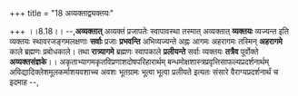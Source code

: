 +++
title = "18 अव्यक्ताद्व्यक्तयः"

+++
।।8.18।। --,**अव्यक्तात्** अव्यक्तं प्रजापतेः स्वापावस्था तस्मात्
अव्यक्तात् **व्यक्तयः** व्यज्यन्त इति व्यक्तयः स्थावरजङ्गमलक्षणाः
**सर्वाः** प्रजाः **प्रभवन्ति** अभिव्यज्यन्ते अह्नः आगमः अहरागमः तस्मिन्
**अहरागमे** काले ब्रह्मणः प्रबोधकाले। तथा **रात्र्यागमे** ब्रह्मणः
स्वापकाले **प्रलीयन्ते** सर्वाः व्यक्तयः **तत्रैव** पूर्वोक्ते
**अव्यक्तसंज्ञके**।। अकृताभ्यागमकृतविप्रणाशदोषपरिहारार्थम्
बन्धमोक्षशास्त्रप्रवृत्तिसाफल्यप्रदर्शनार्थम्
अविद्यादिक्लेशमूलकर्माशयवशाच्च अवशः भूतग्रामः भूत्वा भूत्वा प्रलीयते
इत्यतः संसारे वैराग्यप्रदर्शनार्थं च इदमाह --,
